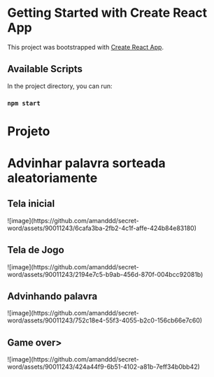 # Getting Started with Create React App

This project was bootstrapped with [Create React App](https://github.com/facebook/create-react-app).

## Available Scripts

In the project directory, you can run:

### `npm start`

<h1>Projeto<h1/>
<p>Advinhar palavra sorteada aleatoriamente</p>

<h2>Tela inicial</h2>
![image](https://github.com/amanddd/secret-word/assets/90011243/6cafa3ba-2fb2-4c1f-affe-424b84e83180)


<h2>Tela de Jogo</h2>
![image](https://github.com/amanddd/secret-word/assets/90011243/2194e7c5-b9ab-456d-870f-004bcc92081b)

<h2>Advinhando palavra</h2>
![image](https://github.com/amanddd/secret-word/assets/90011243/752c18e4-55f3-4055-b2c0-156cb66e7c60)

<h2>Game over></h2>
![image](https://github.com/amanddd/secret-word/assets/90011243/424a44f9-6b51-4102-a81b-7eff34b0bb42)
